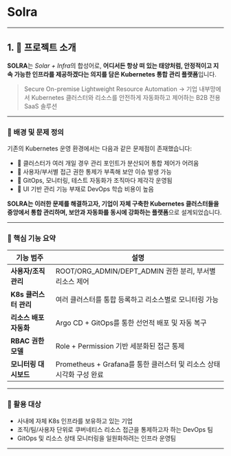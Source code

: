 # Solra

---

## 1. 🧭 프로젝트 소개

**SOLRA**는 *Solar + Infra*의 합성어로,
**어디서든 항상 떠 있는 태양처럼, 안정적이고 지속 가능한 인프라를 제공하겠다는 의지를 담은 Kubernetes 통합 관리 플랫폼**입니다.

> Secure On-premise Lightweight Resource Automation
> → 기업 내부망에서 Kubernetes 클러스터와 리소스를 안전하게 자동화하고 제어하는 B2B 전용 SaaS 솔루션

---

### 🔎 배경 및 문제 정의

기존의 Kubernetes 운영 환경에서는 다음과 같은 문제점이 존재했습니다:

- 🔹 클러스터가 여러 개일 경우 관리 포인트가 분산되어 통합 제어가 어려움
- 🔹 사용자/부서별 접근 권한 통제가 부족해 보안 이슈 발생 가능
- 🔹 GitOps, 모니터링, 테스트 자동화가 조직마다 제각각 운영됨
- 🔹 UI 기반 관리 기능 부재로 DevOps 학습 비용이 높음

**SOLRA는 이러한 문제를 해결하고자, 기업이 자체 구축한 Kubernetes 클러스터들을 중앙에서 통합 관리하며, 보안과 자동화를 동시에 강화하는 플랫폼**으로 설계되었습니다.

---

### 🧩 핵심 기능 요약

| 기능 범주              | 설명                                                                 |
| ---------------------- | -------------------------------------------------------------------- |
| **사용자/조직 관리**   | ROOT/ORG_ADMIN/DEPT_ADMIN 권한 분리, 부서별 리소스 제어              |
| **K8s 클러스터 관리**  | 여러 클러스터를 통합 등록하고 리소스별로 모니터링 가능               |
| **리소스 배포 자동화** | Argo CD + GitOps를 통한 선언적 배포 및 자동 복구                     |
| **RBAC 권한 모델**     | Role + Permission 기반 세분화된 접근 통제                            |
| **모니터링 대시보드**  | Prometheus + Grafana를 통한 클러스터 및 리소스 상태 시각화 구성 완료 |

---

### 🏢 활용 대상

- 사내에 자체 K8s 인프라를 보유하고 있는 기업
- 조직/팀/사용자 단위로 쿠버네티스 리소스 접근을 통제하고자 하는 DevOps 팀
- GitOps 및 리소스 상태 모니터링을 일원화하려는 인프라 운영팀

---
